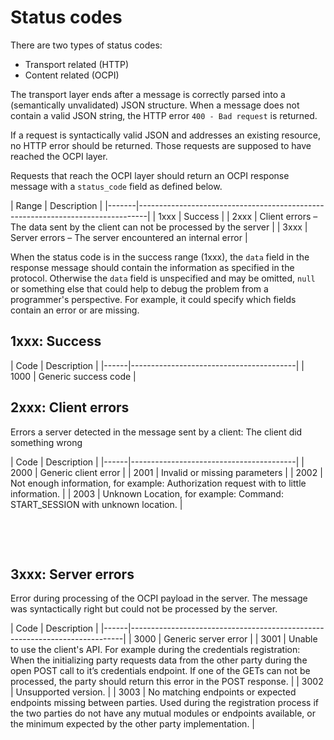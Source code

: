 # Status codes

There are two types of status codes:
- Transport related (HTTP)
- Content related (OCPI)

The transport layer ends after a message is correctly parsed into a (semantically unvalidated) JSON structure. When a message does not contain a valid JSON string, the HTTP error `400 - Bad request` is returned.

If a request is syntactically valid JSON and addresses an existing resource, no HTTP error should be returned. Those requests are supposed to have reached the OCPI layer.

Requests that reach the OCPI layer should return an OCPI response message with a `status_code` field as defined below.

<div><!-- ---------------------------------------------------------------------------- --></div>
| Range | Description                                                                    |
|-------|--------------------------------------------------------------------------------|
| 1xxx  | Success                                                                        |
| 2xxx  | Client errors – The data sent by the client can not be processed by the server |
| 3xxx  | Server errors – The server encountered an internal error                       |
<div><!-- ---------------------------------------------------------------------------- --></div>

When the status code is in the success range (1xxx), the `data` field in the response message should contain the information as specified in the protocol. Otherwise the `data` field is unspecified and may be omitted, `null` or something else that could help to debug the problem from a programmer's perspective. For example, it could specify which fields contain an error or are missing.


## 1xxx: Success

<div><!-- ---------------------------------------------------------------------------- --></div>
| Code | Description                             |
|------|-----------------------------------------|
| 1000 | Generic success code                    |
<div><!-- ---------------------------------------------------------------------------- --></div>


## 2xxx: Client errors

Errors a server detected in the message sent by a client: The client did something wrong

<div><!-- ---------------------------------------------------------------------------- --></div>
| Code | Description                             |
|------|-----------------------------------------|
| 2000 | Generic client error                    |
| 2001 | Invalid or missing parameters           |
| 2002 | Not enough information, for example: Authorization request with to little information. |
| 2003 | Unknown Location, for example: Command: START_SESSION with unknown location. |
<div><!-- ---------------------------------------------------------------------------- --></div>

<!--
  Add some whitelines for PDF generation fix, TODO check in new PDf versions 
-->

&nbsp;

&nbsp;

<!--
  Add some whitelines for PDF generation fix, TODO check in new PDf versions 
-->


## 3xxx: Server errors

Error during processing of the OCPI payload in the server. The message was syntactically right but could not be processed by the server.

<div><!-- ---------------------------------------------------------------------------- --></div>
| Code | Description                                                                |
|------|----------------------------------------------------------------------------|
| 3000 | Generic server error                                                       |
| 3001 | Unable to use the client's API. For example during the credentials registration: When the initializing party requests data from the other party during the open POST call to it’s credentials endpoint. If one of the GETs can not be processed, the party should return this error in the POST response. |
| 3002 | Unsupported version.                                                       |
| 3003 | No matching endpoints or expected endpoints missing between parties. Used during the registration process if the two parties do not have any mutual modules or endpoints available, or the minimum expected by the other party implementation. |
<div><!-- ---------------------------------------------------------------------------- --></div>
